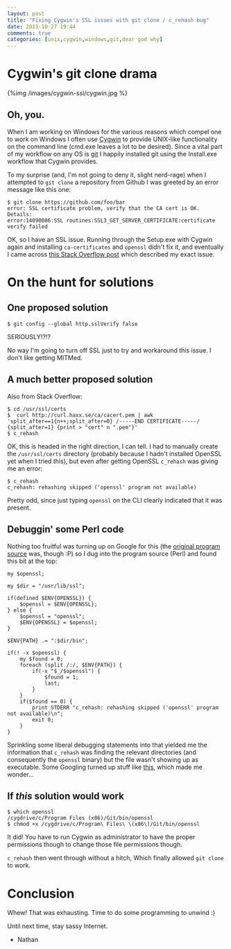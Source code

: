 ```yaml
---
layout: post
title: "Fixing Cygwin's SSL issues with git clone / c_rehash bug"
date: 2013-10-27 19:44
comments: true
categories: [unix,cygwin,windows,git,dear god why]
---
```


# Cygwin's git clone drama

{%img /images/cygwin-ssl/cygwin.jpg %}

## Oh, you.

When I am working on Windows for the various reasons which compel one to work on Windows I often use [Cygwin](http://www.cygwin.com) to provide UNIX-like functionality on the command line (cmd.exe leaves a lot to be desired).  Since a vital part of my workflow on any OS is [git](http://git-scm.com) I happily installed git using the Install.exe workflow that Cygwin provides.

To my surprise (and, I'm not going to deny it, slight nerd-rage) when I attempted to `git clone` a repository from Github I was greeted by an error message like this one:

```
$ git clone https://github.com/foo/bar
error: SSL certificate problem, verify that the CA cert is OK. Details:
error:14090086:SSL routines:SSL3_GET_SERVER_CERTIFICATE:certificate verify failed
```

OK, so I have an SSL issue.  Running through the Setup.exe with Cygwin again and installing `ca-certificates` and `openssl` didn't fix it, and eventually I came across [this Stack Overflow post](http://stackoverflow.com/questions/3777075/ssl-certificate-rejected-trying-to-access-github-over-https-behind-firewall) which described my exact issue.

# On the hunt for solutions

## One proposed solution

```
$ git config --global http.sslVerify false
```

SERIOUSLY!?!?

No way I'm going to turn off SSL just to try and workaround this issue.  I don't like getting MITMed.

## A much better proposed solution

Also from Stack Overflow:

```
$ cd /usr/ssl/certs
$  curl http://curl.haxx.se/ca/cacert.pem | awk 'split_after==1{n++;split_after=0} /-----END CERTIFICATE-----/ {split_after=1} {print > "cert" n ".pem"}'
$ c_rehash
```

OK, this is headed in the right direction, I can tell.  I had to manually create the `/usr/ssl/certs` directory (probably because I hadn't installed OpenSSL yet when I tried this), but even after getting OpenSSL `c_rehash` was giving me an error:

```
$ c_rehash
c_rehash: rehashing skipped ('openssl' program not available)
```

Pretty odd, since just typing `openssl` on the CLI clearly indicated that it was present.

## Debuggin' some Perl code

Nothing too fruitful was turning up on Google for this (the [original program source](http://koti.kapsi.fi/ptk/postfix/c_rehash.txt) was, though :P) so I dug into the program source (Perl) and found this bit at the top:

```
my $openssl;

my $dir = "/usr/lib/ssl";

if(defined $ENV{OPENSSL}) {
	$openssl = $ENV{OPENSSL};
} else {
	$openssl = "openssl";
	$ENV{OPENSSL} = $openssl;
}

$ENV{PATH} .= ":$dir/bin";

if(! -x $openssl) {
	my $found = 0;
	foreach (split /:/, $ENV{PATH}) {
		if(-x "$_/$openssl") {
			$found = 1;
			last;
		}	
	}
	if($found == 0) {
		print STDERR "c_rehash: rehashing skipped ('openssl' program not available)\n";
		exit 0;
	}
}
```

Sprinkling some liberal debugging statements into that yielded me the information that `c_rehash` was finding the relevant directories (and consequently the `openssl` binary) but the file wasn't showing up as executable.  Some Googling turned up stuff like [this](http://cygwin.com/ml/cygwin/2007-05/msg00681.html), which made me wonder...

## If *this* solution would work

```
$ which openssl
/cygdrive/c/Program Files (x86)/Git/bin/openssl
$ chmod +x /cygdrive/c/Program\ Files\ \(x86\)/Git/bin/openssl
```

It did!  You have to run Cygwin as administrator to have the proper permissions though to change those file permissions though.

`c_rehash` then went through without a hitch, Which finally allowed `git clone` to work.

# Conclusion

Whew!  That was exhausting.  Time to do some programming to unwind :)

Until next time, stay sassy Internet.

- Nathan
